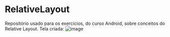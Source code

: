# RelativeLayout
Repositório usado para os exercícios, do curso Android, sobre conceitos do Relative Layout.
Tela criada:
![image](https://user-images.githubusercontent.com/69535503/184046205-82e091f2-e875-4960-849b-477181e2b465.png)
